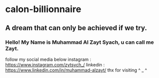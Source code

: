 # calon-billionnaire
## A dream that can only be achieved if we try.
### Hello! My Name is Muhammad Al Zayt Syach, u can call me Zayt.
follow my social media below
instagram : https://www.instagram.com/zytsych_/
linkedin  : https://www.linkedin.com/in/muhammad-alzayt/
thx for visiting ^ _ ^
